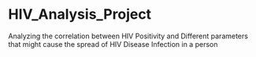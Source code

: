 # HIV_Analysis_Project
Analyzing the correlation between HIV Positivity and Different parameters that might cause the spread of HIV Disease Infection in a person
